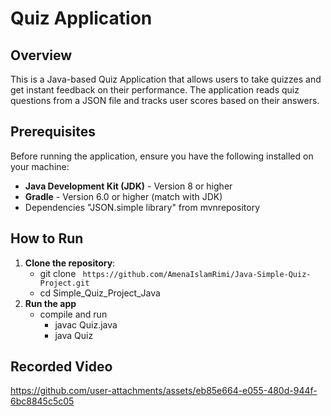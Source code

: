 # Quiz Application

## Overview
This is a Java-based Quiz Application that allows users to take quizzes and get instant feedback on their performance. The application reads quiz questions from a JSON file and tracks user scores based on their answers.

## Prerequisites
Before running the application, ensure you have the following installed on your machine:
- **Java Development Kit (JDK)** - Version 8 or higher
- **Gradle** - Version 6.0 or higher (match with JDK)
- Dependencies "JSON.simple library" from mvnrepository 

## How to Run
1. **Clone the repository**:
   - git clone ``` https://github.com/AmenaIslamRimi/Java-Simple-Quiz-Project.git```
   - cd Simple_Quiz_Project_Java
2. **Run the app**
   - compile and run
     - javac Quiz.java
     - java Quiz

## Recorded Video 

https://github.com/user-attachments/assets/eb85e664-e055-480d-944f-6bc8845c5c05


